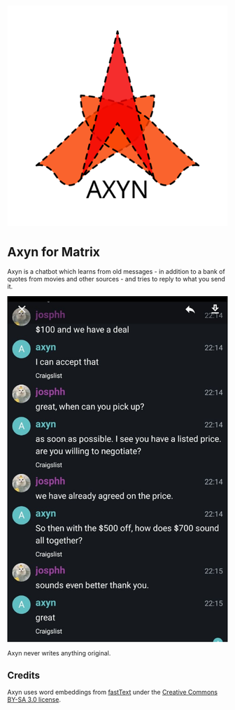 <p align="center">
  <img src="images/axyn.svg" alt="Axyn logo" />
</p>

# Axyn for Matrix

Axyn is a chatbot which learns from old messages - in addition to a bank of
quotes from movies and other sources - and tries to reply to what you send it.

![An example conversation showing Axyn's behaviour.](images/example.jpg)

Axyn never writes anything original.

## Credits

Axyn uses word embeddings from
[fastText](https://fasttext.cc/docs/en/english-vectors.html) under the
[Creative Commons BY-SA 3.0 license](https://creativecommons.org/licenses/by-sa/3.0/).
